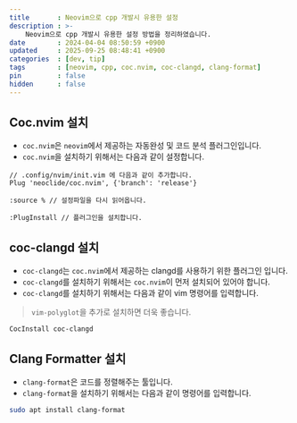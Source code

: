 ```yaml
---
title       : Neovim으로 cpp 개발시 유용한 설정
description : >-
    Neovim으로 cpp 개발시 유용한 설정 방법을 정리하였습니다.
date        : 2024-04-04 08:50:59 +0900
updated     : 2025-09-25 08:48:41 +0900
categories  : [dev, tip]
tags        : [neovim, cpp, coc.nvim, coc-clangd, clang-format]
pin         : false
hidden      : false
---
```



## Coc.nvim 설치
- `coc.nvim`은 `neovim`에서 제공하는 자동완성 및 코드 분석 플러그인입니다.
- `coc.nvim`을 설치하기 위해서는 다음과 같이 설정합니다.

```plaintext
// .config/nvim/init.vim 에 다음과 같이 추가합니다.
Plug 'neoclide/coc.nvim', {'branch': 'release'}

:source % // 설정파일을 다시 읽어옵니다.

:PlugInstall // 플러그인을 설치합니다.
```

## coc-clangd 설치
- `coc-clangd`는 `coc.nvim`에서 제공하는 clangd를 사용하기 위한 플러그인 입니다.
- `coc-clangd`를 설치하기 위해서는 `coc.nvim`이 먼저 설치되어 있어야 합니다.
- `coc-clangd`를 설치하기 위해서는 다음과 같이 vim 명령어를 입력합니다.
> `vim-polyglot`을 추가로 설치하면 더욱 좋습니다.
```vim
CocInstall coc-clangd
```

## Clang Formatter 설치
- `clang-format`은 코드를 정렬해주는 툴입니다.
- `clang-format`을 설치하기 위해서는 다음과 같이 명령어를 입력합니다.

```bash
sudo apt install clang-format
```
